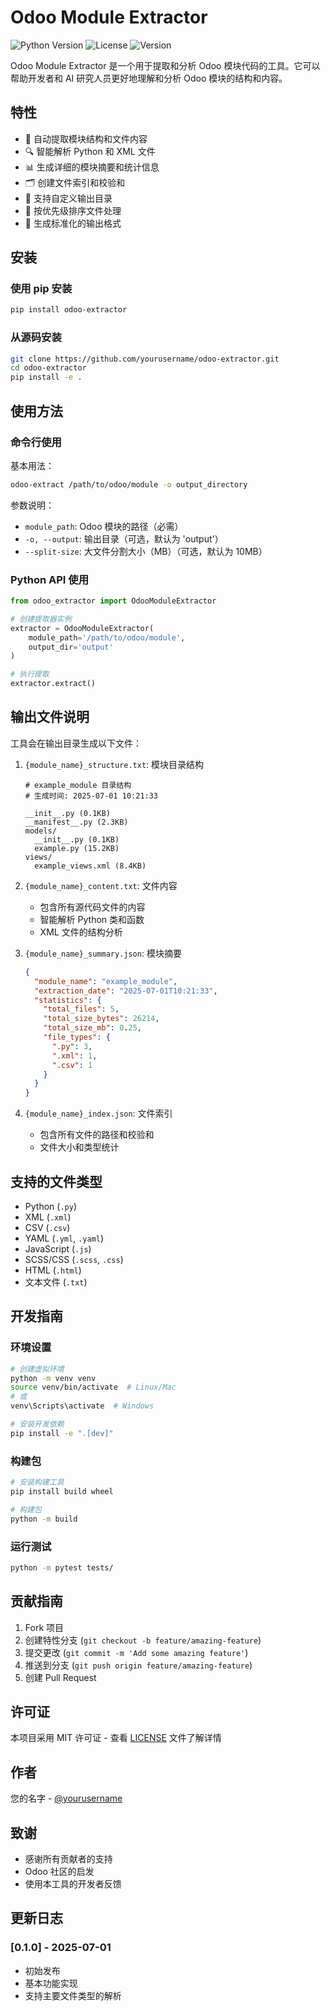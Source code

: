 # Odoo Module Extractor

![Python Version](https://img.shields.io/badge/python-3.6+-blue.svg)
![License](https://img.shields.io/badge/license-MIT-green.svg)
![Version](https://img.shields.io/badge/version-0.1.0-blue.svg)

Odoo Module Extractor 是一个用于提取和分析 Odoo 模块代码的工具。它可以帮助开发者和 AI 研究人员更好地理解和分析 Odoo 模块的结构和内容。

## 特性

- 📁 自动提取模块结构和文件内容
- 🔍 智能解析 Python 和 XML 文件
- 📊 生成详细的模块摘要和统计信息
- 🗂 创建文件索引和校验和
- 🎯 支持自定义输出目录
- 🔄 按优先级排序文件处理
- 📝 生成标准化的输出格式

## 安装

### 使用 pip 安装

```bash
pip install odoo-extractor
```

### 从源码安装

```bash
git clone https://github.com/yourusername/odoo-extractor.git
cd odoo-extractor
pip install -e .
```

## 使用方法

### 命令行使用

基本用法：
```bash
odoo-extract /path/to/odoo/module -o output_directory
```

参数说明：
- `module_path`: Odoo 模块的路径（必需）
- `-o, --output`: 输出目录（可选，默认为 'output'）
- `--split-size`: 大文件分割大小（MB）（可选，默认为 10MB）

### Python API 使用

```python
from odoo_extractor import OdooModuleExtractor

# 创建提取器实例
extractor = OdooModuleExtractor(
    module_path='/path/to/odoo/module',
    output_dir='output'
)

# 执行提取
extractor.extract()
```

## 输出文件说明

工具会在输出目录生成以下文件：

1. `{module_name}_structure.txt`: 模块目录结构
   ```
   # example_module 目录结构
   # 生成时间: 2025-07-01 10:21:33
   
   __init__.py (0.1KB)
   __manifest__.py (2.3KB)
   models/
     __init__.py (0.1KB)
     example.py (15.2KB)
   views/
     example_views.xml (8.4KB)
   ```

2. `{module_name}_content.txt`: 文件内容
   - 包含所有源代码文件的内容
   - 智能解析 Python 类和函数
   - XML 文件的结构分析

3. `{module_name}_summary.json`: 模块摘要
   ```json
   {
     "module_name": "example_module",
     "extraction_date": "2025-07-01T10:21:33",
     "statistics": {
       "total_files": 5,
       "total_size_bytes": 26214,
       "total_size_mb": 0.25,
       "file_types": {
         ".py": 3,
         ".xml": 1,
         ".csv": 1
       }
     }
   }
   ```

4. `{module_name}_index.json`: 文件索引
   - 包含所有文件的路径和校验和
   - 文件大小和类型统计

## 支持的文件类型

- Python (`.py`)
- XML (`.xml`)
- CSV (`.csv`)
- YAML (`.yml`, `.yaml`)
- JavaScript (`.js`)
- SCSS/CSS (`.scss`, `.css`)
- HTML (`.html`)
- 文本文件 (`.txt`)

## 开发指南

### 环境设置

```bash
# 创建虚拟环境
python -m venv venv
source venv/bin/activate  # Linux/Mac
# 或
venv\Scripts\activate  # Windows

# 安装开发依赖
pip install -e ".[dev]"
```

### 构建包

```bash
# 安装构建工具
pip install build wheel

# 构建包
python -m build
```

### 运行测试

```bash
python -m pytest tests/
```

## 贡献指南

1. Fork 项目
2. 创建特性分支 (`git checkout -b feature/amazing-feature`)
3. 提交更改 (`git commit -m 'Add some amazing feature'`)
4. 推送到分支 (`git push origin feature/amazing-feature`)
5. 创建 Pull Request

## 许可证

本项目采用 MIT 许可证 - 查看 [LICENSE](LICENSE) 文件了解详情

## 作者

您的名字 - [@yourusername](https://github.com/yourusername)

## 致谢

- 感谢所有贡献者的支持
- Odoo 社区的启发
- 使用本工具的开发者反馈

## 更新日志

### [0.1.0] - 2025-07-01
- 初始发布
- 基本功能实现
- 支持主要文件类型的解析
